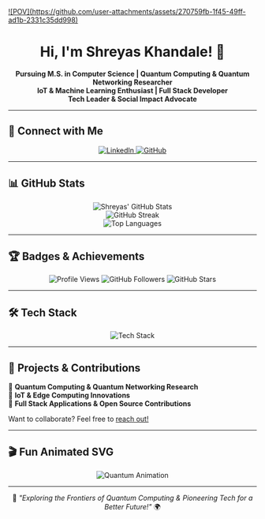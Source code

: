 <a href="https://github.com/sherurox">
  <picture>
  ![POV](https://github.com/user-attachments/assets/270759fb-1f45-49ff-ad1b-2331c35dd998)
  </picture>
</a>

<h1 align="center">Hi, I'm Shreyas Khandale! 👋</h1>

<p align="center">
  <b>Pursuing M.S. in Computer Science | Quantum Computing & Quantum Networking Researcher</b><br>
  <b>IoT & Machine Learning Enthusiast | Full Stack Developer</b><br>
  <b>Tech Leader & Social Impact Advocate</b>
</p>

---

## 🔗 Connect with Me  
<p align="center">
  <a href="https://www.linkedin.com/in/shreyaskhandale/">
    <img src="https://img.shields.io/badge/LinkedIn-Connect-blue?style=for-the-badge&logo=linkedin" alt="LinkedIn">
  </a>
  <a href="https://github.com/sherurox">
    <img src="https://img.shields.io/badge/GitHub-Follow-black?style=for-the-badge&logo=github" alt="GitHub">
  </a>
</p>

---

## 📊 GitHub Stats  
<p align="center">
  <img src="https://github-readme-stats.vercel.app/api?username=sherurox&show_icons=true&theme=dark&hide_border=true" alt="Shreyas' GitHub Stats">
  <br>
  <img src="https://github-readme-streak-stats.herokuapp.com?user=sherurox&theme=dark&hide_border=true&date_format=M%20j%5B%2C%20Y%5D" alt="GitHub Streak">
  <br>
  <img src="https://github-readme-stats.vercel.app/api/top-langs/?username=sherurox&layout=compact&theme=dark&hide_border=true" alt="Top Languages">
</p>

---

## 🏆 Badges & Achievements  
<p align="center">
  <img src="https://komarev.com/ghpvc/?username=sherurox&color=blue&style=for-the-badge" alt="Profile Views">
  <img src="https://img.shields.io/github/followers/sherurox?style=for-the-badge&logo=github" alt="GitHub Followers">
  <img src="https://img.shields.io/github/stars/sherurox?style=for-the-badge&logo=github" alt="GitHub Stars">
</p>

---

## 🛠 Tech Stack  
<p align="center">
  <img src="https://skillicons.dev/icons?i=python,c,cpp,java,js,react,nodejs,express,mongodb,postgres,docker,kubernetes,git,linux,vscode,arduino,raspberrypi" alt="Tech Stack">
</p>

---

## 🚀 Projects & Contributions  
🔹 **Quantum Computing & Quantum Networking Research**  
🔹 **IoT & Edge Computing Innovations**  
🔹 **Full Stack Applications & Open Source Contributions**  

Want to collaborate? Feel free to [reach out!](https://www.linkedin.com/in/shreyaskhandale/)  

---

## 🎬 Fun Animated SVG  
<p align="center">
  <img src="https://raw.githubusercontent.com/sherurox/sherurox/main/quantum_animation.svg" alt="Quantum Animation">
</p>

---

<p align="center">
  🚀 <i>"Exploring the Frontiers of Quantum Computing & Pioneering Tech for a Better Future!"</i> 🌍  
</p>
